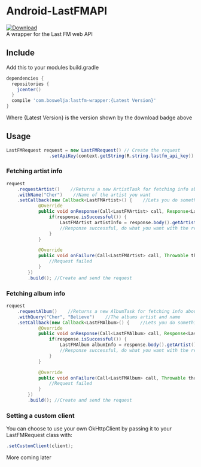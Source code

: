 # Android-LastFMAPI<br>
[ ![Download](https://api.bintray.com/packages/boswelja/maven/lastfm-wrapper/images/download.svg) ](https://bintray.com/boswelja/maven/lastfm-wrapper/_latestVersion)<br>
A wrapper for the Last FM web API

## Include
Add this to your modules build.gradle
```groovy
dependencies {
  repositories {
    jcenter()
  }
  compile 'com.boswelja:lastfm-wrapper:{Latest Version}'
}
```
Where {Latest Version} is the version shown by the download badge above

## Usage
```java
LastFMRequest request = new LastFMRequest() // Create the request
                .setApiKey(context.getString(R.string.lastfm_api_key)) //REQUIRED Sets the API key
```

### Fetching artist info
```java
request
    .requestArtist()    //Returns a new ArtistTask for fetching info about an artist
    .withName("Cher")    //Name of the artist you want
    .setCallback(new Callback<LastFMArtist>() {    //Lets you do something with the result
            @Override
            public void onResponse(Call<LastFMArtist> call, Response<LastFMArtist> response) {
                if(response.isSuccessful()) {
                    LastFMArtist artistInfo = response.body().getArtist() //Returns a java class with the artist info
                    //Response successful, do what you want with the result here
                }
            }

            @Override
            public void onFailure(Call<LastFMArtist> call, Throwable throwable) {
                //Request failed
            }
        })
        .build(); //Create and send the request
```

### Fetching album info
```java
request
    .requestAlbum()    //Returns a new AlbumTask for fetching info about an artist
    .withQuery("Cher", "Believe")    //The albums artist and name
    .setCallback(new Callback<LastFMAlbum>() {    //Lets you do something with the result
            @Override
            public void onResponse(Call<LastFMAlbum> call, Response<LastFMAlbum> response) {
                if(response.isSuccessful()) {
                    LastFMAlbum albumInfo = response.body().getArtist() //Returns a java class with the album info
                    //Response successful, do what you want with the result here
                }
            }

            @Override
            public void onFailure(Call<LastFMAlbum> call, Throwable throwable) {
                //Request failed
            }
        })
        .build(); //Create and send the request
```

### Setting a custom client
You can choose to use your own OkHttpClient by passing it to your LastFMRequest class with:
```java
.setCustomClient(client);
```


More coming later
